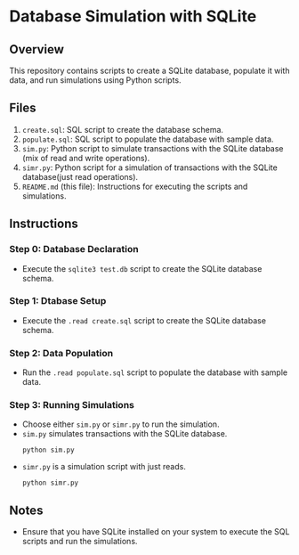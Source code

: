 # Database Simulation with SQLite

## Overview
This repository contains scripts to create a SQLite database, populate it with data, and run simulations using Python scripts.

## Files
1. `create.sql`: SQL script to create the database schema.
2. `populate.sql`: SQL script to populate the database with sample data.
3. `sim.py`: Python script to simulate transactions with the SQLite database (mix of read and write operations).
4. `simr.py`: Python script for a simulation of transactions with the SQLite database(just read operations).
5. `README.md` (this file): Instructions for executing the scripts and simulations.

## Instructions

### Step 0: Database Declaration
- Execute the `sqlite3 test.db` script to create the SQLite database schema.

### Step 1: Dtabase Setup
- Execute the `.read create.sql` script to create the SQLite database schema.


### Step 2: Data Population
- Run the `.read populate.sql` script to populate the database with sample data.


### Step 3: Running Simulations
- Choose either `sim.py` or `simr.py` to run the simulation.
- `sim.py` simulates transactions with the SQLite database.
  ```
  python sim.py
  ```
- `simr.py` is a simulation script with just reads.
  ```
  python simr.py
  ```

## Notes
- Ensure that you have SQLite installed on your system to execute the SQL scripts and run the simulations.



